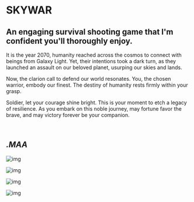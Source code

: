 # SKYWAR

## An engaging survival shooting game that I'm confident you'll thoroughly enjoy.

It is the year 2070, humanity reached across the cosmos to connect with beings from Galaxy Light. Yet, their intentions took a dark turn, as they launched an assault on our beloved planet, usurping our skies and lands.

Now, the clarion call to defend our world resonates. You, the chosen warrior, embody our finest. The destiny of humanity rests firmly within your grasp.

Soldier, let your courage shine bright. This is your moment to etch a legacy of resilience. As you embark on this noble journey, may fortune favor the brave, and may victory forever be your companion.

<br/>


*.MAA*
---

![img](https://github.com/MA-Abahmane/SKYWAR/tree/SKYWAR-V3/images/main-V3.png)

![img](https://github.com/MA-Abahmane/SKYWAR/tree/SKYWAR-V3/images/mission-V3.png)

![img](https://github.com/MA-Abahmane/SKYWAR/tree/SKYWAR-V3/images/inGame-V3.png)

![img](https://github.com/MA-Abahmane/SKYWAR/tree/SKYWAR-V3/images/slides-V3.png)



